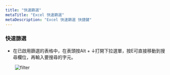 ```yaml
---
title: "快速篩選"
metaTitle: "Excel 快速篩選"
metaDescription: "Excel 快速篩選 快捷鍵"
---
```


### 快速篩選

- 在已啟用篩選的表格中，在表頭按Alt + ↓打開下拉選單，按E可直接移動到搜尋欄位，再輸入要搜尋的字元。

<div style="margin-left:30px;">

<img src="https://imgur.com/r6gF405.gif" alt="filter" />

</div>